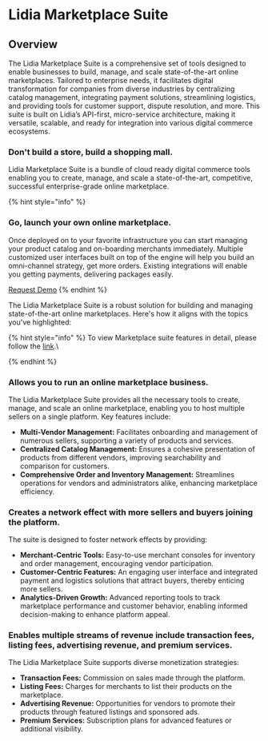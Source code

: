 # Lidia Marketplace Suite

## Overview

The Lidia Marketplace Suite is a comprehensive set of tools designed to enable businesses to build, manage, and scale state-of-the-art online marketplaces. Tailored to enterprise needs, it facilitates digital transformation for companies from diverse industries by centralizing catalog management, integrating payment solutions, streamlining logistics, and providing tools for customer support, dispute resolution, and more. This suite is built on Lidia’s API-first, micro-service architecture, making it versatile, scalable, and ready for integration into various digital commerce ecosystems.

### Don't build a store, build a shopping mall.

Lidia Marketplace Suite is a bundle of cloud ready digital commerce tools enabling you to create, manage, and scale a state-of-the-art, competitive, successful enterprise-grade online marketplace.

{% hint style="info" %}
### Go, launch your own online marketplace.

Once deployed on to your favorite infrastructure you can start managing your product catalog and on-boarding merchants immediately. Multiple customized user interfaces built on top of the engine will help you build an omni-channel strategy, get more orders. Existing integrations will enable you getting payments, delivering packages easily.

[Request Demo](https://www.lidiacommerce.com/get-in-touch)
{% endhint %}

The Lidia Marketplace Suite is a robust solution for building and managing state-of-the-art online marketplaces. Here's how it aligns with the topics you've highlighted:

{% hint style="info" %}
To view Marketplace suite features in detail, please follow the [link](https://app.gitbook.com/o/-LelnTxjc6Q8VcVJf2Bf/s/-LelnWMSgdO9EDQG73lr/\~/changes/268/suites/lidia-marketplace-suite/features).\

{% endhint %}



### Allows you to run an online marketplace business.

The Lidia Marketplace Suite provides all the necessary tools to create, manage, and scale an online marketplace, enabling you to host multiple sellers on a single platform. Key features include:

* **Multi-Vendor Management:** Facilitates onboarding and management of numerous sellers, supporting a variety of products and services​​.
* **Centralized Catalog Management:** Ensures a cohesive presentation of products from different vendors, improving searchability and comparison for customers​.
* **Comprehensive Order and Inventory Management:** Streamlines operations for vendors and administrators alike, enhancing marketplace efficiency​​.

### Creates a network effect with more sellers and buyers joining the platform.

The suite is designed to foster network effects by providing:

* **Merchant-Centric Tools:** Easy-to-use merchant consoles for inventory and order management, encouraging vendor participation​​.
* **Customer-Centric Features:** An engaging user interface and integrated payment and logistics solutions that attract buyers, thereby enticing more sellers​​.
* **Analytics-Driven Growth:** Advanced reporting tools to track marketplace performance and customer behavior, enabling informed decision-making to enhance platform appeal​.

### Enables multiple streams of revenue include transaction fees, listing fees, advertising revenue, and premium services. 

The Lidia Marketplace Suite supports diverse monetization strategies:

* **Transaction Fees:** Commission on sales made through the platform.
* **Listing Fees:** Charges for merchants to list their products on the marketplace.
* **Advertising Revenue:** Opportunities for vendors to promote their products through featured listings and sponsored ads.
* **Premium Services:** Subscription plans for advanced features or additional visibility​​​.

